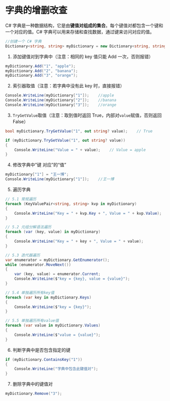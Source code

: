 # 字典的增删改查

C# 字典是一种数据结构，它是由**键值对组成的集合**。每个键值对都包含一个键和一个对应的值。C# 字典可以用来存储和查找数据，通过键来访问对应的值。

```C#
//创建一个 C# 字典
Dictionary<string, string> myDictionary = new Dictionary<string, string>();
```

1. 添加键值对到字典中（注意：相同的 key 值只能 Add 一次，否则报错）

```C#
myDictionary.Add("1", "apple");
myDictionary.Add("2", "banana");
myDictionary.Add("3", "orange");
```

2. 索引器取值（注意：若字典中没有此 key 时，直接报错）

```C#
Console.WriteLine(myDictionary["1"]);    //apple
Console.WriteLine(myDictionary["2"]);    //banana
Console.WriteLine(myDictionary["3"]);    //orange
```

3. `TryGetValue`取值（注意：取到值时返回 True，内部对`value`赋值，否则返回 False）

```C#
bool myDictionary.TryGetValue("1", out string? value);    // True

if (myDictionary.TryGetValue("1", out string? value))
{
    Console.WriteLine("Value = " + value);    // Value = apple
}
```

4. 修改字典中”键 对应”的“值”

```C#
myDictionary["1"] = "王一博";
Console.WriteLine(myDictionary["1"]);    //王一博
```

5. 遍历字典

```C#
// 5.1 常规遍历
foreach (KeyValuePair<string, string> kvp in myDictionary)
{
    Console.WriteLine("Key = " + kvp.Key + ", Value = " + kvp.Value);
}

// 5.2 元组分解语法遍历
foreach (var (key, value) in myDictionary)
{
    Console.WriteLine("Key = " + key + ", Value = " + value);
}

// 5.3 迭代器遍历
var enumerator = myDictionary.GetEnumerator();
while (enumerator.MoveNext())
{
    var (key, value) = enumerator.Current;
    Console.WriteLine($"key = {key}, value = {value}");
}
```

```C#
// 5.4 单独遍历所有key值
foreach (var key in myDictionary.Keys)
{
    Console.WriteLine($"key = {key}");
}

// 5.5 单独遍历所有value值
foreach (var value in myDictionary.Values)
{
    Console.WriteLine($"value = {value}");
}
```

6. 判断字典中是否包含指定的键

```C#
if (myDictionary.ContainsKey("1"))
{
    Console.WriteLine("字典中包含此键值对");
}
```

7. 删除字典中的键值对

```C#
myDictionary.Remove("3");
```
